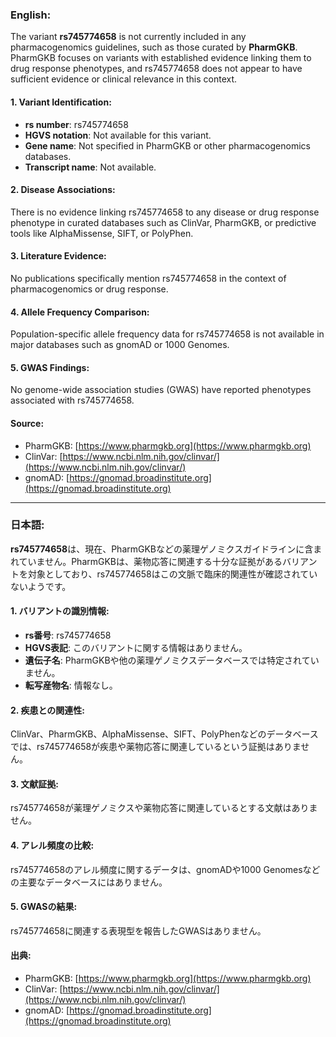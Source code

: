 ### English:
The variant **rs745774658** is not currently included in any pharmacogenomics guidelines, such as those curated by **PharmGKB**. PharmGKB focuses on variants with established evidence linking them to drug response phenotypes, and rs745774658 does not appear to have sufficient evidence or clinical relevance in this context. 

#### 1. Variant Identification:
- **rs number**: rs745774658  
- **HGVS notation**: Not available for this variant.  
- **Gene name**: Not specified in PharmGKB or other pharmacogenomics databases.  
- **Transcript name**: Not available.  

#### 2. Disease Associations:
There is no evidence linking rs745774658 to any disease or drug response phenotype in curated databases such as ClinVar, PharmGKB, or predictive tools like AlphaMissense, SIFT, or PolyPhen.

#### 3. Literature Evidence:
No publications specifically mention rs745774658 in the context of pharmacogenomics or drug response.

#### 4. Allele Frequency Comparison:
Population-specific allele frequency data for rs745774658 is not available in major databases such as gnomAD or 1000 Genomes.

#### 5. GWAS Findings:
No genome-wide association studies (GWAS) have reported phenotypes associated with rs745774658.

#### Source:
- PharmGKB: [https://www.pharmgkb.org](https://www.pharmgkb.org)  
- ClinVar: [https://www.ncbi.nlm.nih.gov/clinvar/](https://www.ncbi.nlm.nih.gov/clinvar/)  
- gnomAD: [https://gnomad.broadinstitute.org](https://gnomad.broadinstitute.org)

---

### 日本語:
**rs745774658**は、現在、PharmGKBなどの薬理ゲノミクスガイドラインに含まれていません。PharmGKBは、薬物応答に関連する十分な証拠があるバリアントを対象としており、rs745774658はこの文脈で臨床的関連性が確認されていないようです。

#### 1. バリアントの識別情報:
- **rs番号**: rs745774658  
- **HGVS表記**: このバリアントに関する情報はありません。  
- **遺伝子名**: PharmGKBや他の薬理ゲノミクスデータベースでは特定されていません。  
- **転写産物名**: 情報なし。  

#### 2. 疾患との関連性:
ClinVar、PharmGKB、AlphaMissense、SIFT、PolyPhenなどのデータベースでは、rs745774658が疾患や薬物応答に関連しているという証拠はありません。

#### 3. 文献証拠:
rs745774658が薬理ゲノミクスや薬物応答に関連しているとする文献はありません。

#### 4. アレル頻度の比較:
rs745774658のアレル頻度に関するデータは、gnomADや1000 Genomesなどの主要なデータベースにはありません。

#### 5. GWASの結果:
rs745774658に関連する表現型を報告したGWASはありません。

#### 出典:
- PharmGKB: [https://www.pharmgkb.org](https://www.pharmgkb.org)  
- ClinVar: [https://www.ncbi.nlm.nih.gov/clinvar/](https://www.ncbi.nlm.nih.gov/clinvar/)  
- gnomAD: [https://gnomad.broadinstitute.org](https://gnomad.broadinstitute.org)